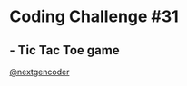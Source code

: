# Coding Challenge \#31

## - Tic Tac Toe game

[@nextgencoder](https://www.instagram.com/p/B2HohMEAemg/)